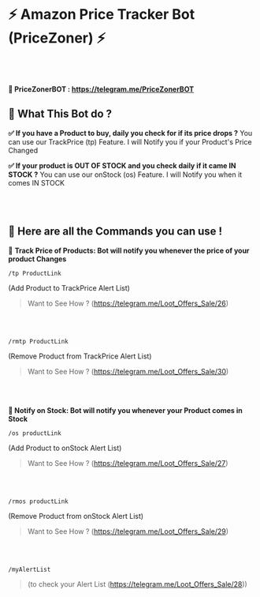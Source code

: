 # ⚡️ Amazon Price Tracker Bot (PriceZoner) ⚡️
<br />
<br />

**📮 PriceZonerBOT : https://telegram.me/PriceZonerBOT**
<br />

## 🚀 What This Bot do ?

**✅ If you have a Product to buy, daily you check for if its price drops ?**
You can use our TrackPrice (tp) Feature. I will Notify you if your Product's Price Changed

**✅ If your product is OUT OF STOCK and you check daily if it came IN STOCK ?**
You can use our onStock (os) Feature. I will Notify you when it comes IN STOCK

<br />
<br />

## 📮 Here are all the Commands you can use !

🚝 **Track Price of Products: Bot will notify you whenever the price of your product Changes**

    /tp ProductLink

(Add Product to TrackPrice Alert List)

> Want to See How ? (https://telegram.me/Loot_Offers_Sale/26)

<br />
<br />


    /rmtp ProductLink

(Remove Product from TrackPrice Alert List)

> Want to See How ? (https://telegram.me/Loot_Offers_Sale/30)

<br />
<br />


**🚝 Notify on Stock: Bot will notify you whenever your Product comes in Stock**

    /os productLink

(Add Product to onStock Alert List)

> Want to See How ? (https://telegram.me/Loot_Offers_Sale/27)

<br />
<br />

    /rmos productLink

(Remove Product from onStock Alert List)

> Want to See How ? (https://telegram.me/Loot_Offers_Sale/29)

<br />
<br />

    /myAlertList

> (to check your Alert List (https://telegram.me/Loot_Offers_Sale/28))

